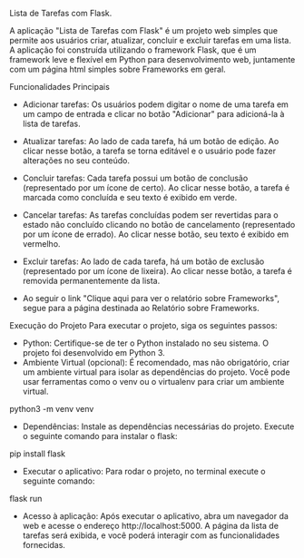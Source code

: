 Lista de Tarefas com Flask. 

A aplicação "Lista de Tarefas com Flask" é um projeto web simples que permite aos usuários 
criar, atualizar, concluir e excluir tarefas em uma lista. A aplicação foi construída utilizando 
o framework Flask, que é um framework leve e flexível em Python para desenvolvimento web, juntamente com um página html simples sobre Frameworks em geral.

Funcionalidades Principais
- Adicionar tarefas: Os usuários podem digitar o nome de uma tarefa em um campo de entrada e clicar no botão "Adicionar" para adicioná-la à lista de tarefas.
- Atualizar tarefas: Ao lado de cada tarefa, há um botão de edição. Ao clicar nesse botão, a tarefa se torna editável e o usuário pode fazer alterações no seu conteúdo.
- Concluir tarefas: Cada tarefa possui um botão de conclusão (representado por um ícone de certo). Ao clicar nesse botão, a tarefa é marcada como concluída e seu texto é exibido em verde.
- Cancelar tarefas: As tarefas concluídas podem ser revertidas para o estado não concluído clicando no botão de cancelamento (representado por um ícone de errado). Ao clicar nesse botão, seu texto é exibido em vermelho.
- Excluir tarefas: Ao lado de cada tarefa, há um botão de exclusão (representado por um ícone de lixeira). Ao clicar nesse botão, a tarefa é removida permanentemente da lista.

- Ao seguir o link "Clique aqui para ver o relatório sobre Frameworks", segue para a página destinada ao Relatório sobre Frameworks.



Execução do Projeto
Para executar o projeto, siga os seguintes passos:

- Python: Certifique-se de ter o Python instalado no seu sistema. O projeto foi desenvolvido em Python 3.
- Ambiente Virtual (opcional): É recomendado, mas não obrigatório, criar um ambiente virtual para isolar as dependências do projeto. Você pode usar ferramentas como o venv ou o virtualenv para criar um ambiente virtual.

python3 -m venv venv

- Dependências: Instale as dependências necessárias do projeto. Execute o seguinte comando para instalar o flask:

pip install flask

- Executar o aplicativo: Para rodar o projeto, no terminal execute o seguinte comando:

flask run

- Acesso à aplicação: Após executar o aplicativo, abra um navegador da web e acesse o endereço http://localhost:5000. A página da lista de tarefas será exibida, e você poderá interagir com as funcionalidades fornecidas.
